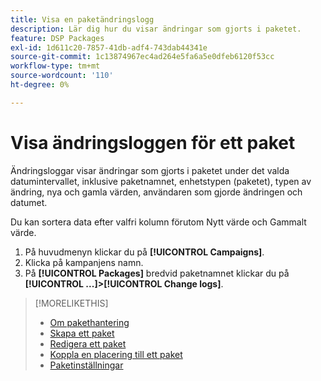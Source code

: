 ```yaml
---
title: Visa en paketändringslogg
description: Lär dig hur du visar ändringar som gjorts i paketet.
feature: DSP Packages
exl-id: 1d611c20-7857-41db-adf4-743dab44341e
source-git-commit: 1c13874967ec4ad264e5fa6a5e0dfeb6120f53cc
workflow-type: tm+mt
source-wordcount: '110'
ht-degree: 0%

---
```


# Visa ändringsloggen för ett paket

Ändringsloggar visar ändringar som gjorts i paketet under det valda datumintervallet, inklusive paketnamnet, enhetstypen (paketet), typen av ändring, nya och gamla värden, användaren som gjorde ändringen och datumet.

Du kan sortera data efter valfri kolumn förutom Nytt värde och Gammalt värde.

1. På huvudmenyn klickar du på **[!UICONTROL Campaigns]**.
1. Klicka på kampanjens namn.
1. På **[!UICONTROL Packages]** bredvid paketnamnet klickar du på  **[!UICONTROL ...]>[!UICONTROL Change logs]**.

>[!MORELIKETHIS]
>
>* [Om pakethantering](package-about.md)
>* [Skapa ett paket](package-create.md)
>* [Redigera ett paket](package-edit.md)
>* [Koppla en placering till ett paket](package-attach-placement.md)
>* [Paketinställningar](package-settings.md)

